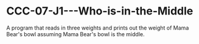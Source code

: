 # CCC-07-J1---Who-is-in-the-Middle
 A program that reads in three weights and prints out the weight of Mama Bear's bowl assuming Mama Bear's bowl is the middle.

